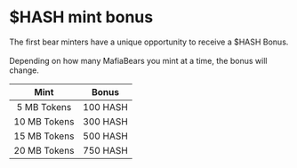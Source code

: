 # $HASH mint bonus

The first bear minters have a unique opportunity to receive a $HASH Bonus.\
\
Depending on how many MafiaBears you mint at a time, the bonus will change.

|     Mint     |   Bonus  |
| :----------: | :------: |
|  5 MB Tokens | 100 HASH |
| 10 MB Tokens | 300 HASH |
| 15 MB Tokens | 500 HASH |
| 20 MB Tokens | 750 HASH |
